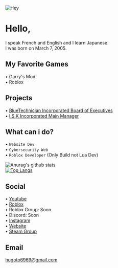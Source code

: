 <!-- 
Welcome to my Personal ReadMe!
Please Check this for Embed: https://github.com/anuraghazra/github-readme-stats
-->

![Hey](https://s6.gifyu.com/images/Hugoto69.md.gif)

# Hello,

I speak French and English and I learn Japanese.
<br>
I was born on March 7, 2005.

## My Favorite Games

• Garry's Mod
<br>
• Roblox

## Projects

• [BlueTechnician Incorporated Board of Executives](https://www.roblox.com/groups/8844039/BlueTechnician-Incorporated)
<br>
• [I.S.K Incorporated Main Manager](https://www.roblox.com/groups/7094138/I-S-K-Inc) 

## What can i do?

• `Website Dev`
<br>
• `Cybersecurity Web`
<br>
• `Roblox Developer` (Only Build not Lua Dev)

![Anurag's github stats](https://github-readme-stats.vercel.app/api?username=Hugoto69&show_icons=true&theme=jolly)
<br>
[![Top Langs](https://github-readme-stats.vercel.app/api/top-langs/?username=Hugoto69&theme=jolly)](https://github.com/anuraghazra/github-readme-stats)

## Social

• [Youtube](https://www.youtube.com/channel/UCMbgR2wiW21ro5oONSb8OyA)
<br>
• [Roblox](https://www.roblox.com/users/1593260565/profile)
<br>
• Roblox Group: Soon
<br>
• Discord: Soon
<br>
• [Instagram](https://www.instagram.com/hugo.bonnet_)
<br>
• [Website](https://hugoto69.page)
<br>
• [Steam Group](https://steamcommunity.com/groups/hugoto69)

## Email

hugoto6969@gmail.com
